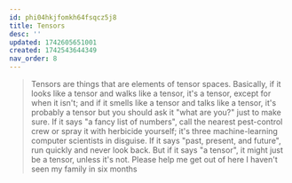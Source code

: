 ```yaml
---
id: phi04hkjfomkh64fsqcz5j8
title: Tensors
desc: ''
updated: 1742605651001
created: 1742543644349
nav_order: 8
---
```

> Tensors are things that are elements of tensor spaces. Basically, if it looks like a tensor and walks like a tensor, it's a tensor, except for when it isn't; and if it smells like a tensor and talks like a tensor, it's probably a tensor but you should ask it "what are you?" just to make sure. If it says "a fancy list of numbers", call the nearest pest-control crew or spray it with herbicide yourself; it's three machine-learning computer scientists in disguise. If it says "past, present, and future", run quickly and never look back. But if it says "a tensor", it might just be a tensor, unless it's not. Please help me get out of here I haven't seen my family in six months